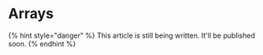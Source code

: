 # Arrays

{% hint style="danger" %}
This article is still being written. It'll be published soon.
{% endhint %}
